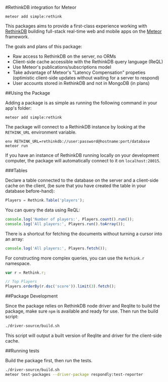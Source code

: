 #RethinkDB integration for Meteor

```
meteor add simple:rethink
```

This packages aims to provide a first-class experience working with
[RethinkDB](https://rethinkdb.com) building full-stack real-time web and mobile
apps on the [Meteor](https://meteor.com) framework.

The goals and plans of this package:

- Raw access to RethinkDB on the server, no ORMs
- Client-side cache accessible with the RethinkDB query language (ReQL)
- Use Meteor's publications/subscriptions model
- Take advantage of Meteor's "Latency Compensation" propeties (optimistic
  client-side updates without waiting for a server to respond)
- User accounts stored in RethinkDB and not in MongoDB (in plans)




##Using the Package

Adding a package is as simple as running the following command in your app's
folder:

```
meteor add simple:rethink
```

The package will connect to a RethinkDB instance by looking at the `RETHINK_URL`
environment variable.

```
env RETHINK_URL=rethinkdb://user:password@hostname:port/database meteor run
```

If you have an instance of RethinkDB running locally on your development
computer, the package will automatically connect to it on `localhost:28015`.

###Tables

Declare a table connected to the database on the server and a client-side cache
on the client, (be sure that you have created the table in your database
before-hand):

```javascript
Players = Rethink.Table('players');
```

You can query the data using ReQL:

```javascript
console.log('Number of players:', Players.count().run());
console.log('All players:', Players.run().toArray());
```

There is a shortcut for fetching the documents without turning a cursor into an
array:

```javascript
console.log('All players:', Players.fetch());
```

For constructing more complex queries, you can use the `Rethink.r` namespace.

```javascript
var r = Rethink.r;

// Top Players
Players.orderBy(r.dsc('score')).limit(3).fetch();
```

##Package Development

Since the package relies on RethinkDB node driver and Reqlite to build the
package, make sure `npm` is available and ready for use. Then run the build
script:

```bash
./driver-source/build.sh
```

This script will output a built version of Reqlite and driver for the
client-side cache.

##Running tests

Build the package first, then run the tests.

```bash
./driver-source/build.sh
meteor test-packages --driver-package respondly:test-reporter
```

